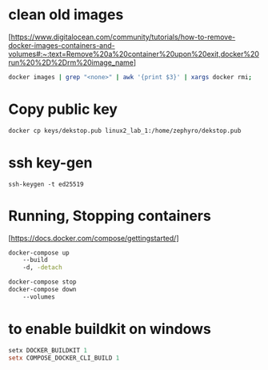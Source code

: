 # clean old images
[https://www.digitalocean.com/community/tutorials/how-to-remove-docker-images-containers-and-volumes#:~:text=Remove%20a%20container%20upon%20exit,docker%20run%20%2D%2Drm%20image_name]
```sh
docker images | grep "<none>" | awk '{print $3}' | xargs docker rmi;
```


# Copy public key
```sh
docker cp keys/dekstop.pub linux2_lab_1:/home/zephyro/dekstop.pub
```


# ssh key-gen
```
ssh-keygen -t ed25519
```


# Running, Stopping containers
[https://docs.docker.com/compose/gettingstarted/]
```sh
docker-compose up
    --build
    -d, -detach

docker-compose stop
docker-compose down
    --volumes
```


# to enable buildkit on windows
```ps1
setx DOCKER_BUILDKIT 1
setx COMPOSE_DOCKER_CLI_BUILD 1
```